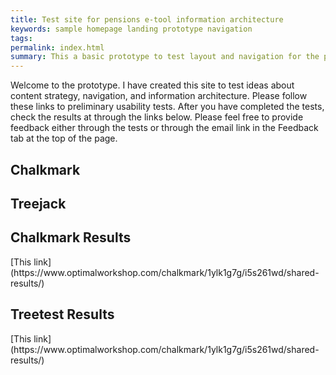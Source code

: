 ```yaml
---
title: Test site for pensions e-tool information architecture
keywords: sample homepage landing prototype navigation
tags:
permalink: index.html
summary: This a basic prototype to test layout and navigation for the pensions e-tool.
---
```

Welcome to the prototype. I have created this site to test ideas about content strategy, navigation, and information architecture. 
Please follow these links to preliminary usability tests. After you have completed the tests, check the results at through the links below. Please feel free to provide feedback either through the tests or through the email link in the Feedback tab at the top of the page.  
<h2>Chalkmark</h2>
<h2>Treejack</h2>     
<h2>Chalkmark Results</h2>   
[This link](https://www.optimalworkshop.com/chalkmark/1ylk1g7g/i5s261wd/shared-results/)   
<h2>Treetest Results</h2>  
[This link](https://www.optimalworkshop.com/chalkmark/1ylk1g7g/i5s261wd/shared-results/)     
 
